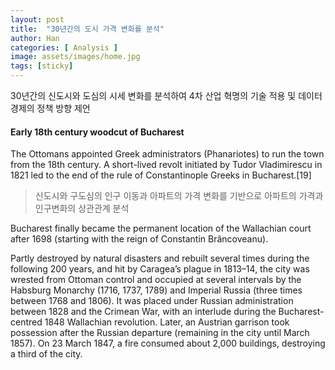 ```yaml
---
layout: post
title:  "30년간의 도시 가격 변화를 분석"
author: Han
categories: [ Analysis ]
image: assets/images/home.jpg
tags: [sticky]
---
```


30년간의 신도시와 도심의 시세 변화를 분석하여 4차 산업 혁명의 기술 적용 및 데이터 경제의 정책 방향 제언

#### Early 18th century woodcut of Bucharest

The Ottomans appointed Greek administrators (Phanariotes) to run the town from the 18th century. A short-lived revolt initiated by Tudor Vladimirescu in 1821 led to the end of the rule of Constantinople Greeks in Bucharest.[19]

> 신도시와 구도심의 인구 이동과 아파트의 가격 변화를 기반으로 아파트의 가격과 인구변화의 상관관계 분석

Bucharest finally became the permanent location of the Wallachian court after 1698 (starting with the reign of Constantin Brâncoveanu).

Partly destroyed by natural disasters and rebuilt several times during the following 200 years, and hit by Caragea’s plague in 1813–14, the city was wrested from Ottoman control and occupied at several intervals by the Habsburg Monarchy (1716, 1737, 1789) and Imperial Russia (three times between 1768 and 1806). It was placed under Russian administration between 1828 and the Crimean War, with an interlude during the Bucharest-centred 1848 Wallachian revolution. Later, an Austrian garrison took possession after the Russian departure (remaining in the city until March 1857). On 23 March 1847, a fire consumed about 2,000 buildings, destroying a third of the city.